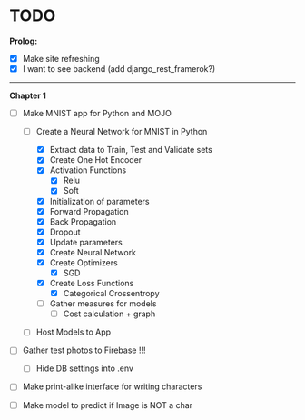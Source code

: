 # TODO

<b>Prolog:</b>

- [x] Make site refreshing
- [x] I want to see backend (add django_rest_framerok?)

---

<b>Chapter 1</b>

- [ ] Make MNIST app for Python and MOJO

  - [ ] Create a Neural Network for MNIST in Python

    - [X] Extract data to Train, Test and Validate sets
    - [X] Create One Hot Encoder
    - [X] Activation Functions 
      - [X] Relu
      - [X] Soft
    - [X] Initialization of parameters
    - [X] Forward Propagation
    - [X] Back Propagation
    - [X] Dropout
    - [X] Update parameters
    - [X] Create Neural Network
    - [X] Create Optimizers
      - [X] SGD
    - [X] Create Loss Functions
      - [X] Categorical Crossentropy
    - [ ] Gather measures for models
      - [ ] Cost calculation + graph
  - [ ] Host Models to App

- [ ] Gather test photos to Firebase !!!
  - [ ] Hide DB settings into .env
- [ ] Make print-alike interface for writing characters
- [ ] Make model to predict if Image is NOT a char
